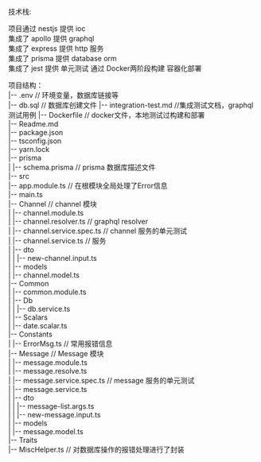 技术栈:  

项目通过 nestjs 提供 ioc  
集成了 apollo 提供 graphql  
集成了 express 提供 http 服务  
集成了 prisma 提供 database orm  
集成了 jest 提供 单元测试
通过 Docker两阶段构建 容器化部署

项目结构：  
|-- .env  // 环境变量，数据库链接等  
|-- db.sql // 数据库创建文件 
|-- integration-test.md //集成测试文档，graphql 测试用例
|-- Dockerfile // docker文件，本地测试过构建和部署  
|-- Readme.md  
|-- package.json  
|-- tsconfig.json  
|-- yarn.lock  
|-- prisma  
|   |-- schema.prisma // prisma 数据库描述文件  
|-- src  
|-- app.module.ts  // 在根模块全局处理了Error信息  
|-- main.ts  
|-- Channel // channel 模块  
|   |-- channel.module.ts  
|   |-- channel.resolver.ts  // graphql resolver  
|   |-- channel.service.spec.ts // channel 服务的单元测试  
|   |-- channel.service.ts  // 服务  
|   |-- dto  
|   |   |-- new-channel.input.ts  
|   |-- models  
|       |-- channel.model.ts  
|-- Common  
|   |-- common.module.ts  
|   |-- Db  
|   |   |-- db.service.ts  
|   |-- Scalars  
|       |-- date.scalar.ts  
|-- Constants  
|   |-- ErrorMsg.ts  // 常用报错信息  
|-- Message // Message 模块  
|   |-- message.module.ts  
|   |-- message.resolve.ts  
|   |-- message.service.spec.ts  // message 服务的单元测试  
|   |-- message.service.ts  
|   |-- dto  
|   |   |-- message-list.args.ts  
|   |   |-- new-message.input.ts  
|   |-- models  
|       |-- message.model.ts  
|-- Traits  
|-- MiscHelper.ts // 对数据库操作的报错处理进行了封装


